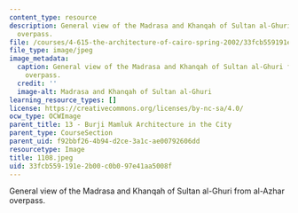 ```yaml
---
content_type: resource
description: General view of the Madrasa and Khanqah of Sultan al-Ghuri from al-Azhar
  overpass.
file: /courses/4-615-the-architecture-of-cairo-spring-2002/33fcb559191e2b00c0b097e41aa5008f_1108.jpeg
file_type: image/jpeg
image_metadata:
  caption: General view of the Madrasa and Khanqah of Sultan al-Ghuri from al-Azhar
    overpass.
  credit: ''
  image-alt: Madrasa and Khanqah of Sultan al-Ghuri
learning_resource_types: []
license: https://creativecommons.org/licenses/by-nc-sa/4.0/
ocw_type: OCWImage
parent_title: 13 - Burji Mamluk Architecture in the City
parent_type: CourseSection
parent_uid: f92bbf26-4b94-d2ce-3a1c-ae00792606dd
resourcetype: Image
title: 1108.jpeg
uid: 33fcb559-191e-2b00-c0b0-97e41aa5008f
---
```

General view of the Madrasa and Khanqah of Sultan al-Ghuri from al-Azhar overpass.